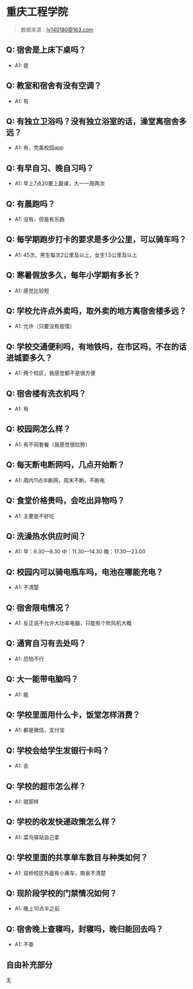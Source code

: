 # 重庆工程学院

> 数据来源：ly140180@163.com

## Q: 宿舍是上床下桌吗？

- A1: 是

## Q: 教室和宿舍有没有空调？

- A1: 有

## Q: 有独立卫浴吗？没有独立浴室的话，澡堂离宿舍多远？

- A1: 有，完美校园app

## Q: 有早自习、晚自习吗？

- A1: 早上7点20要上晨课，大一一周两次

## Q: 有晨跑吗？

- A1: 没有，但是有乐跑

## Q: 每学期跑步打卡的要求是多少公里，可以骑车吗？

- A1: 45次，男生每次2公里及以上，女生1.5公里及以上

## Q: 寒暑假放多久，每年小学期有多长？

- A1: 感觉比较短

## Q: 学校允许点外卖吗，取外卖的地方离宿舍楼多远？

- A1: 允许（只要没有疫情）

## Q: 学校交通便利吗，有地铁吗，在市区吗，不在的话进城要多久？

- A1: 两个校区，我感觉都不是很方便

## Q: 宿舍楼有洗衣机吗？

- A1: 有

## Q: 校园网怎么样？

- A1: 有不同套餐（我感觉很拉胯）

## Q: 每天断电断网吗，几点开始断？

- A1: 周内11点半断网，周末不断。不断电

## Q: 食堂价格贵吗，会吃出异物吗？

- A1: 主要是不好吃

## Q: 洗澡热水供应时间？

- A1: 早：6.30—8.30
中：11.30—14.30
晚：17.30—23.00

## Q: 校园内可以骑电瓶车吗，电池在哪能充电？

- A1: 不清楚

## Q: 宿舍限电情况？

- A1: 反正说不允许大功率电器，只能有个吹风机大概

## Q: 通宵自习有去处吗？

- A1: 恐怕不行

## Q: 大一能带电脑吗？

- A1: 能

## Q: 学校里面用什么卡，饭堂怎样消费？

- A1: 都是微信，支付宝

## Q: 学校会给学生发银行卡吗？

- A1: 会

## Q: 学校的超市怎么样？

- A1: 就那样

## Q: 学校的收发快递政策怎么样？

- A1: 菜鸟驿站自己拿

## Q: 学校里面的共享单车数目与种类如何？

- A1: 双桥校区外面有小黄车，南泉不清楚

## Q: 现阶段学校的门禁情况如何？

- A1: 晚上10点半之前

## Q: 宿舍晚上查寝吗，封寝吗，晚归能回去吗？

- A1: 不查

## 自由补充部分

无